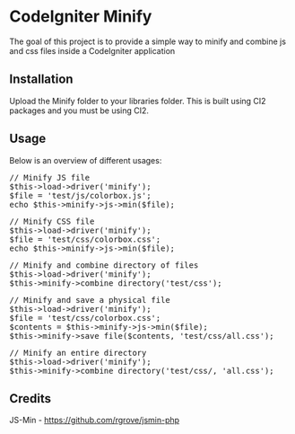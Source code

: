 # CodeIgniter Minify

The goal of this project is to provide a simple way to minify and combine js and css files inside a CodeIgniter application

## Installation

Upload the Minify folder to your libraries folder. This is built using CI2 packages and you must be using CI2.

## Usage

Below is an overview of different usages:

<pre>
// Minify JS file
$this->load->driver('minify');
$file = 'test/js/colorbox.js';
echo $this->minify->js->min($file);
</pre>

<pre>
// Minify CSS file
$this->load->driver('minify');
$file = 'test/css/colorbox.css';
echo $this->minify->js->min($file);
</pre>

<pre>
// Minify and combine directory of files
$this->load->driver('minify');
$this->minify->combine_directory('test/css');
</pre>

<pre>
// Minify and save a physical file
$this->load->driver('minify');
$file = 'test/css/colorbox.css';
$contents = $this->minify->js->min($file);
$this->minify->save_file($contents, 'test/css/all.css');
</pre>

<pre>
// Minify an entire directory
$this->load->driver('minify');
$this->minify->combine_directory('test/css/, 'all.css');
</pre>

## Credits

JS-Min - https://github.com/rgrove/jsmin-php